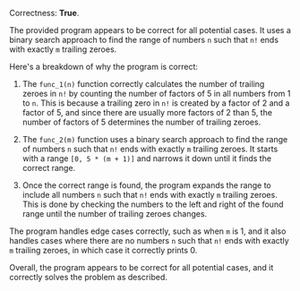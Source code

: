 Correctness: **True**.

The provided program appears to be correct for all potential cases. It uses a binary search approach to find the range of numbers `n` such that `n!` ends with exactly `m` trailing zeroes.

Here's a breakdown of why the program is correct:

1. The `func_1(n)` function correctly calculates the number of trailing zeroes in `n!` by counting the number of factors of 5 in all numbers from 1 to `n`. This is because a trailing zero in `n!` is created by a factor of 2 and a factor of 5, and since there are usually more factors of 2 than 5, the number of factors of 5 determines the number of trailing zeroes.

2. The `func_2(m)` function uses a binary search approach to find the range of numbers `n` such that `n!` ends with exactly `m` trailing zeroes. It starts with a range `[0, 5 * (m + 1)]` and narrows it down until it finds the correct range.

3. Once the correct range is found, the program expands the range to include all numbers `n` such that `n!` ends with exactly `m` trailing zeroes. This is done by checking the numbers to the left and right of the found range until the number of trailing zeroes changes.

The program handles edge cases correctly, such as when `m` is 1, and it also handles cases where there are no numbers `n` such that `n!` ends with exactly `m` trailing zeroes, in which case it correctly prints 0.

Overall, the program appears to be correct for all potential cases, and it correctly solves the problem as described.